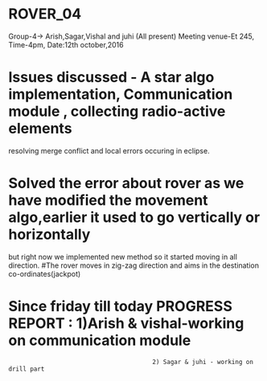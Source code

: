 # ROVER_04
Group-4-> Arish,Sagar,Vishal and juhi (All present)
Meeting venue-Et 245, Time-4pm, Date:12th october,2016

# Issues discussed - A star algo implementation, Communication module , collecting radio-active elements
resolving merge conflict and local errors occuring in eclipse.
# Solved the error about rover as we have modified the movement algo,earlier it used to go vertically or horizontally 
but right now we implemented new method so it started moving in all direction.
#The rover moves in zig-zag direction and aims in the destination co-ordinates(jackpot) 

# Since friday till today PROGRESS REPORT : 1)Arish & vishal-working on communication module
                                            2) Sagar & juhi - working on drill part



